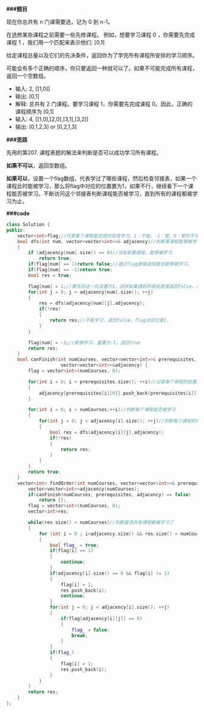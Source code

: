 **###题目**

现在你总共有 n 门课需要选，记为 0 到 n-1。

在选修某些课程之前需要一些先修课程。 例如，想要学习课程 0 ，你需要先完成课程 1 ，我们用一个匹配来表示他们: [0,1]

给定课程总量以及它们的先决条件，返回你为了学完所有课程所安排的学习顺序。

可能会有多个正确的顺序，你只要返回一种就可以了。如果不可能完成所有课程，返回一个空数组。

- 输入: 2, [[1,0]]
- 输出: [0,1]
- 解释: 总共有 2 门课程。要学习课程 1，你需要先完成课程 0。因此，正确的课程顺序为 [0,1]
- 输入: 4, [[1,0],[2,0],[3,1],[3,2]]
- 输出: [0,1,2,3] or [0,2,1,3]

**###思路**

先用的第207. 课程表题的解法来判断是否可以成功学习所有课程。

**如果不可以**，返回空数组。

**如果可以**，设置一个flag数组，代表学过了哪些课程，然后检查邻接表，如果一个课程此时能被学习，那么将flag中对应的位置置为1，如果不行，继续看下一个课程能否被学习。不断访问这个邻接表判断课程能否被学习，直到所有的课程都被学习为止。

**###code**

```cpp
class Solution {
public:
    vector<int>flag;//代表某个课程能否成功完成学习。1：不能，-1：能，0：暂时不清楚
    bool dfs(int num, vector<vector<int>>& adjacency)//判断某课程能够被学习。
    {
        if (adjacency[num].size() == 0)//没有前置课程，能够被学习
            return true;
        if(flag[num] == 1)return false;//通过flag直接返回是否能够被学习。
        if(flag[num] == -1)return true;
        bool res = true;

        flag[num] = 1;//要先将这一位设置为1，这样如果遇到环就会直接返回false，否则就死循环了
        for(int j = 0; j < adjacency[num].size(); ++j)
        {
            res = dfs(adjacency[num][j],adjacency);
            if(!res)
            {
                return res;//不能学习，返回false，flag对应位是1.
            }
        }

        flag[num] = -1;//能够学习，重置为-1，返回true
        return res;
    } 
    bool canFinish(int numCourses, vector<vector<int>>& prerequisites, 
                    vector<vector<int>>&adjacency) {
        flag = vector<int>(numCourses, 0);

        for(int i = 0; i < prerequisites.size(); ++i)//记录每个课程的前置课程
        {
            adjacency[prerequisites[i][0]].push_back(prerequisites[i][1]);
        }

        for(int i = 0; i < numCourses;++i)//判断每个课程能否被学习
        {
            for(int j = 0; j < adjacency[i].size(); ++j)//判断每个课程的每个前置课程能否被学习。
            {
                bool res = dfs(adjacency[i][j],adjacency);
                if(!res)
                {
                    return res;
                }
            }
        }
        return true;
    }
    vector<int> findOrder(int numCourses, vector<vector<int>>& prerequisites) {
        vector<vector<int>>adjacency(numCourses);
        if(canFinish(numCourses, prerequisites, adjacency) == false)
            return {};
        flag = vector<int>(numCourses, 0);
        vector<int>res;

        while(res.size() < numCourses)//判断是否所有课程都被学习了
        {
            for (int i = 0 ; i<adjacency.size() && res.size() < numCourses;++i)
            {
                bool flag_ = true;
                if(flag[i] == 1)
                {
                    continue;
                }
                if(adjacency[i].size() == 0 && flag[i] != 1)
                {
                    flag[i] = 1;
                    res.push_back(i);
                    continue;
                }
                for(int j = 0; j < adjacency[i].size(); ++j)
                {
                    if(flag[adjacency[i][j]] == 0)
                    {
                        flag_ = false;
                        break;
                    }
                }
                if(flag_)
                {
                    flag[i] = 1;
                    res.push_back(i);
                }
            }
        }
        return res;        
    }
};
```
